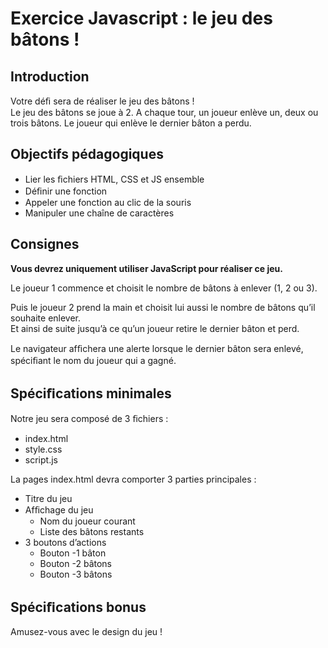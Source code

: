 # Exercice Javascript : le jeu des bâtons !

## Introduction 

Votre déﬁ sera de réaliser le jeu des bâtons !  
Le jeu des bâtons se joue à 2. A chaque tour, un joueur enlève un, deux ou trois bâtons. 
Le joueur qui enlève le dernier bâton a perdu.

## Objectifs pédagogiques 
* Lier les ﬁchiers HTML, CSS et JS ensemble
* Déﬁnir une fonction
* Appeler une fonction au clic de la souris
* Manipuler une chaîne de caractères 

## Consignes 

**Vous devrez uniquement utiliser JavaScript pour réaliser ce jeu.** 

Le joueur 1 commence et choisit le nombre de bâtons à enlever (1, 2 ou 3).

Puis le joueur 2 prend la main et choisit lui aussi le nombre de bâtons qu’il souhaite enlever.  
Et ainsi de suite jusqu’à ce qu’un joueur retire le dernier bâton et perd. 

Le navigateur afﬁchera une alerte lorsque le dernier bâton sera enlevé, spéciﬁant le nom du joueur qui a gagné.

## Spéciﬁcations minimales 

Notre jeu sera composé de 3 ﬁchiers : 
* index.html 
* style.css 
* script.js 

La pages index.html devra comporter 3 parties principales :
* Titre du jeu 
* Afﬁchage du jeu 
  * Nom du joueur courant
  * Liste des bâtons restants 
* 3 boutons d’actions
  * Bouton -1 bâton 
  * Bouton -2 bâtons 
  * Bouton -3 bâtons
  
## Spéciﬁcations bonus 

Amusez-vous avec le design du jeu !

